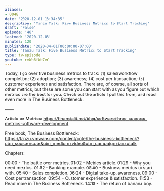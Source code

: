 ```yaml
---
aliases:
- 0048
date: '2020-12-01 13:34:35'
description: 'Tanzu Talk: Five Business Metrics to Start Tracking'
draft: 'False'
episode: '48'
lastmod: '2020-12-03'
minutes: 120
publishdate: '2020-04-01T00:00:00-07:00'
title: 'Tanzu Talk: Five Business Metrics to Start Tracking'
type: tv-episode
youtube: rvWh6fWe7vY
---
```


Today, I go over five business metrics to track: (1) sales/workflow completion; (2) adoption; (3) awareness; (4) cost per transaction; (5) customer experience and satisfaction. There are, of course, all sorts of other metrics, but these are some you can start with as you figure out which metrics are the best for you. Check out the article I pull this from, and read even more in The Business Bottleneck.

——

Article on Metrics: https://financialit.net/blog/software/three-success-metrics-software-development

Free book, The Business Bottleneck: https://tanzu.vmware.com/content/cote/the-business-bottleneck?utm_source=cote&utm_medium=video&utm_campaign=tanzutalk

Chapters:

00:00 - The battle over metrics.
01:02 - Metrics article.
01:29 - Why you need metrics.
01:52 - Banking example.
05:00 - Business metrics to start with.
05:40 - Sales completion.
06:24 - Digital take-up, awareness.
09:00 - Cost per transaction.
09:54 - Customer experience & satisfaction.
11:53 - Read more in The Business Bottleneck.
14:18 - The return of banana boy.